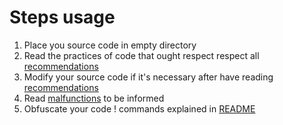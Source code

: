 # Steps usage

1) Place you source code in empty directory
2) Read the practices of code that ought respect respect all [recommendations](https://github.com/Hnfull/Intensio-Obfuscator/blob/master/docs/recommendations/python_code_recommendations.md)
3) Modify your source code if it's necessary after have reading [recommendations](https://github.com/Hnfull/Intensio-Obfuscator/blob/master/docs/recommendations/python_code_recommendations.md)
4) Read [malfunctions](https://github.com/Hnfull/Intensio-Obfuscator/blob/master/docs/malfunctions/python_code_malfunctions.md) to be informed
5) Obfuscate your code ! commands explained in [README](https://github.com/Hnfull/Intensio-Obfuscator/blob/master/README.md)
